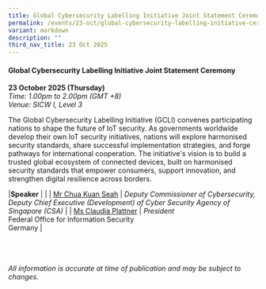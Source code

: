 ```yaml
---
title: Global Cybersecurity Labelling Initiative Joint Statement Ceremony
permalink: /events/23-oct/global-cybersecurity-labelling-initiative-ceremony/
variant: markdown
description: ""
third_nav_title: 23 Oct 2025
---
```

#### **Global Cybersecurity Labelling Initiative Joint Statement Ceremony**

**23 October 2025 (Thursday)**  
*Time: 1.00pm to 2.00pm (GMT +8)*
<br>*Venue: SICW I, Level 3*

The Global Cybersecurity Labelling Initiative (GCLI) convenes participating nations to shape the future of IoT security. As governments worldwide develop their own IoT security initiatives, nations will explore harmonised security standards, share successful implementation strategies, and forge pathways for international cooperation. The initiative's vision is to build a trusted global ecosystem of connected devices, built on harmonised security standards that empower consumers, support innovation, and strengthen digital resilience across borders.

|**Speaker**          |                                                              |
| [Mr Chua Kuan Seah](/speakers/mr-chua-kuan-seah/)  | *Deputy Commissioner of Cybersecurity, <br>Deputy Chief Executive (Development) of Cyber Security Agency of Singapore (CSA)*      |
| [Ms Claudia Plattner](/speakers/ms-claudia-plattner/)  | *President* <br>Federal Office for Information Security<br>Germany      |

<br><br><br>
*All information is accurate at time of publication and may be subject to changes.*